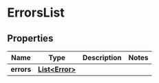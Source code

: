 

# ErrorsList

## Properties

Name | Type | Description | Notes
------------ | ------------- | ------------- | -------------
**errors** | [**List&lt;Error&gt;**](Error.md) |  | 




